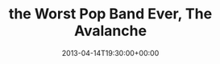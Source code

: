 ---
templateKey: event
guid: 08979c46-6eab-11ea-99c5-002590d1d1b0
date: 2013-04-14T19:30:00+00:00
eventTime: '7:30pm'
title: the Worst Pop Band Ever, The Avalanche
artist: the Worst Pop Band Ever
city: Courtenay
venue: The Avalanche
group: The Worst Pop Band Ever
url: https://www.facebook.com/worstpopbandever
---